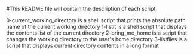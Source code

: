 #This README file will contain the description of each script

0-current_working_directory is a shell script that prints the absolute path name of the current working directory
1-listit is a shell script that displays the contents list of the current directory
2-bring_me_home is a script that changes the working directory to the user's home directory
3-listfiles is a script that displays current directory contents in a long format

